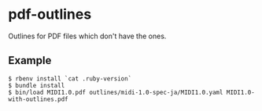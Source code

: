 # pdf-outlines

Outlines for PDF files which don't have the ones.

## Example

```
$ rbenv install `cat .ruby-version`
$ bundle install
$ bin/load MIDI1.0.pdf outlines/midi-1.0-spec-ja/MIDI1.0.yaml MIDI1.0-with-outlines.pdf
```

